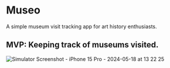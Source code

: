 # Museo
A simple museum visit tracking app for art history enthusiasts.

## MVP: Keeping track of museums visited.

![Simulator Screenshot - iPhone 15 Pro - 2024-05-18 at 13 22 25](https://github.com/AeroSmyte/Museo/assets/10874878/12d568a3-36cb-439d-b181-dd25a0343ffd)
